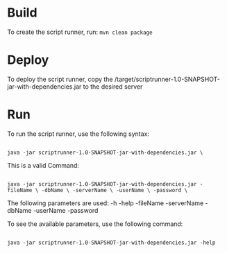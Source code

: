 # Build
To create the script runner, run:
<code>mvn clean package</code>

# Deploy
To deploy the script runner, copy the /target/scriptrunner-1.0-SNAPSHOT-jar-with-dependencies.jar to the desired server

# Run
To run the script runner, use the following syntax:

<code>
java -jar scriptrunner-1.0-SNAPSHOT-jar-with-dependencies.jar \<PARAMETERS\>
</code>

This is a valid Command:

<code>
java -jar scriptrunner-1.0-SNAPSHOT-jar-with-dependencies.jar -fileName \<PATH TO SCRIPT\> -dbName \<DATABASE\> -serverName \<SERVER\> -userName \<USER\> -password \<PASSWORD\>
</code>

The following parameters are used:
-h
-help
-fileName
-serverName
-dbName
-userName
-password

To see the available parameters, use the following command:

<code>
java -jar scriptrunner-1.0-SNAPSHOT-jar-with-dependencies.jar -help
</code>